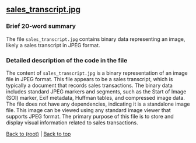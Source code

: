 ## [sales_transcript.jpg](sales_transcript.jpg)

### Brief 20-word summary
The file `sales_transcript.jpg` contains binary data representing an image, likely a sales transcript in JPEG format.

### Detailed description of the code in the file
The content of `sales_transcript.jpg` is a binary representation of an image file in JPEG format. This file appears to be a sales transcript, which is typically a document that records sales transactions. The binary data includes standard JPEG markers and segments, such as the Start of Image (SOI) marker, Exif metadata, Huffman tables, and compressed image data. The file does not have any dependencies, indicating it is a standalone image file. This image can be viewed using any standard image viewer that supports JPEG format. The primary purpose of this file is to store and display visual information related to sales transactions.

[Back to (root)](#root) | [Back to top](#table-of-contents)
